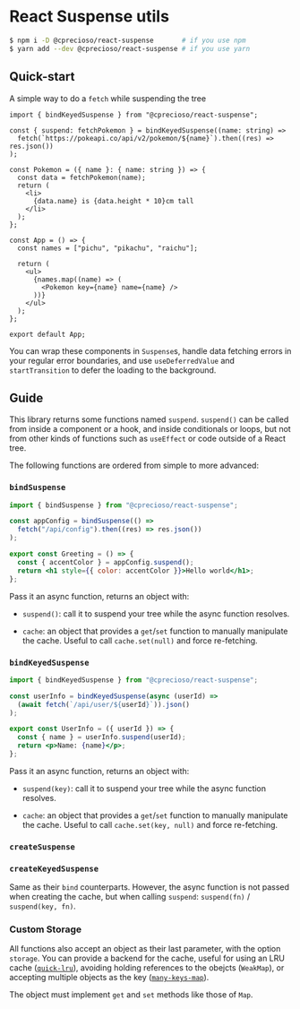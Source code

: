 # React Suspense utils

```sh
$ npm i -D @cprecioso/react-suspense       # if you use npm
$ yarn add --dev @cprecioso/react-suspense # if you use yarn
```

## Quick-start

A simple way to do a `fetch` while suspending the tree

```tsx
import { bindKeyedSuspense } from "@cprecioso/react-suspense";

const { suspend: fetchPokemon } = bindKeyedSuspense((name: string) =>
  fetch(`https://pokeapi.co/api/v2/pokemon/${name}`).then((res) => res.json())
);

const Pokemon = ({ name }: { name: string }) => {
  const data = fetchPokemon(name);
  return (
    <li>
      {data.name} is {data.height * 10}cm tall
    </li>
  );
};

const App = () => {
  const names = ["pichu", "pikachu", "raichu"];

  return (
    <ul>
      {names.map((name) => (
        <Pokemon key={name} name={name} />
      ))}
    </ul>
  );
};

export default App;
```

You can wrap these components in `Suspense`s, handle data fetching errors in
your regular error boundaries, and use `useDeferredValue` and `startTransition`
to defer the loading to the background.

## Guide

This library returns some functions named `suspend`. `suspend()` can be called
from inside a component or a hook, and inside conditionals or loops, but not
from other kinds of functions such as `useEffect` or code outside of a React
tree.

The following functions are ordered from simple to more advanced:

### `bindSuspense`

```jsx
import { bindSuspense } from "@cprecioso/react-suspense";

const appConfig = bindSuspense(() =>
  fetch("/api/config").then((res) => res.json())
);

export const Greeting = () => {
  const { accentColor } = appConfig.suspend();
  return <h1 style={{ color: accentColor }}>Hello world</h1>;
};
```

Pass it an async function, returns an object with:

- `suspend()`: call it to suspend your tree while the async function resolves.

- `cache`: an object that provides a `get`/`set` function to manually manipulate
  the cache. Useful to call `cache.set(null)` and force re-fetching.

### `bindKeyedSuspense`

```jsx
import { bindKeyedSuspense } from "@cprecioso/react-suspense";

const userInfo = bindKeyedSuspense(async (userId) =>
  (await fetch(`/api/user/${userId}`)).json()
);

export const UserInfo = ({ userId }) => {
  const { name } = userInfo.suspend(userId);
  return <p>Name: {name}</p>;
};
```

Pass it an async function, returns an object with:

- `suspend(key)`: call it to suspend your tree while the async function
  resolves.

- `cache`: an object that provides a `get`/`set` function to manually manipulate
  the cache. Useful to call `cache.set(key, null)` and force re-fetching.

### `createSuspense`

### `createKeyedSuspense`

Same as their `bind` counterparts. However, the async function is not passed
when creating the cache, but when calling `suspend`: `suspend(fn)` /
`suspend(key, fn)`.

### Custom Storage

All functions also accept an object as their last parameter, with the option
`storage`. You can provide a backend for the cache, useful for using an LRU
cache ([`quick-lru`](https://github.com/sindresorhus/quick-lru)), avoiding
holding references to the obejcts (`WeakMap`), or accepting multiple objects as
the key ([`many-keys-map`](https://github.com/fregante/many-keys-map)).

The object must implement `get` and `set` methods like those of `Map`.
